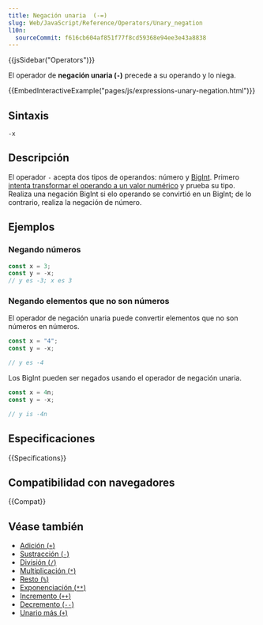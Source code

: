 ```yaml
---
title: Negación unaria  (-=)
slug: Web/JavaScript/Reference/Operators/Unary_negation
l10n:
  sourceCommit: f616cb604af851f77f8cd59368e94ee3e43a8838
---
```


{{jsSidebar("Operators")}}

El operador de **negación unaria (`-`)** precede a su operando y lo niega.

{{EmbedInteractiveExample("pages/js/expressions-unary-negation.html")}}

## Sintaxis

```js-nolint
-x
```

## Descripción


El operador `-` acepta dos tipos de operandos: número y [BigInt](/es/docs/Web/JavaScript/Reference/Global_Objects/BigInt). Primero [intenta transformar el operando a un valor numérico](/es/docs/Web/JavaScript/Data_structures#numeric_coercion) y prueba su tipo. Realiza una negación BigInt si elo operando se convirtió en un BigInt; de lo contrario, realiza la negación de número.

## Ejemplos

### Negando números

```js
const x = 3;
const y = -x;
// y es -3; x es 3
```

### Negando elementos que no son números

El operador de negación unaria puede convertir elementos que no son números en números.

```js
const x = "4";
const y = -x;

// y es -4
```

Los BigInt pueden ser negados usando el operador de negación unaria.

```js
const x = 4n;
const y = -x;

// y is -4n
```

## Especificaciones

{{Specifications}}

## Compatibilidad con navegadores

{{Compat}}

## Véase también

- [Adición (`+`)](/es/docs/Web/JavaScript/Reference/Operators/Addition)
- [Sustracción (`-`)](/es/docs/Web/JavaScript/Reference/Operators/Subtraction)
- [División (`/`)](/es/docs/Web/JavaScript/Reference/Operators/Division)
- [Multiplicación (`*`)](/es/docs/Web/JavaScript/Reference/Operators/Multiplication)
- [Resto (`%`)](/es/docs/Web/JavaScript/Reference/Operators/Remainder)
- [Exponenciación (`**`)](/es/docs/Web/JavaScript/Reference/Operators/Exponentiation)
- [Incremento (`++`)](/es/docs/Web/JavaScript/Reference/Operators/Increment)
- [Decremento (`--`)](/es/docs/Web/JavaScript/Reference/Operators/Decrement)
- [Unario más (`+`)](/es/docs/Web/JavaScript/Reference/Operators/Unary_plus)
